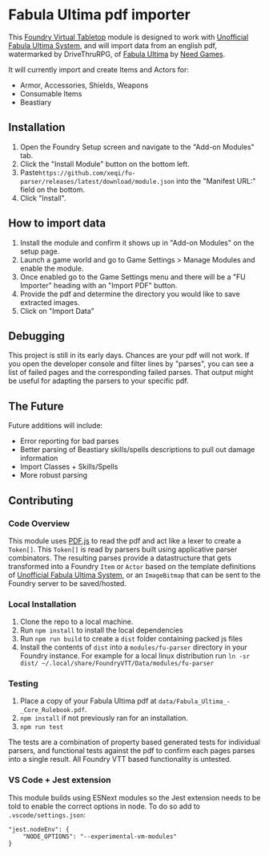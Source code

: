 # Fabula Ultima pdf importer

This [Foundry Virtual Tabletop](https://foundryvtt.com/) module is designed to work with [Unofficial Fabula Ultima System](https://github.com/League-of-Fabulous-Developers/FoundryVTT-Fabula-Ultima), and will import data from an english pdf, watermarked by DriveThruRPG, of [Fabula Ultima](https://www.needgames.it/fabula-ultima-en/) by [Need Games](https://www.needgames.it/).

It will currently import and create Items and Actors for:
* Armor, Accessories, Shields, Weapons
* Consumable Items
* Beastiary

## Installation

1. Open the Foundry Setup screen and navigate to the "Add-on Modules" tab.
2. Click the "Install Module" button on the bottom left.
3. Paste`https://github.com/xeqi/fu-parser/releases/latest/download/module.json` into the "Manifest URL:" field on the bottom.
4. Click "Install".

## How to import data

1. Install the module and confirm it shows up in "Add-on Modules" on the setup page.
2. Launch a game world and go to Game Settings > Manage Modules and enable the module.
3. Once enabled go to the Game Settings menu and there will be a "FU Importer" heading with an "Import PDF" button.
4. Provide the pdf and determine the directory you would like to save extracted images.
5. Click on "Import Data"

## Debugging

This project is still in its early days.  Chances are your pdf will not work.  If you open the developer console and filter lines by "parses", you can see a list of failed pages and the corresponding failed parses. That output might be useful for adapting the parsers to your specific pdf.

## The Future
Future additions will include:
* Error reporting for bad parses
* Better parsing of Beastiary skills/spells descriptions to pull out damage information
* Import Classes + Skills/Spells
* More robust parsing

## Contributing

### Code Overview

This module uses [PDF.js](https://mozilla.github.io/pdf.js/) to read the pdf and act like a lexer to create a `Token[]`.  This `Token[]` is read by parsers built using applicative parser combinators. The resulting parses provide a datastructure that gets transformed into a Foundry `Item` or `Actor` based on the template definitions of [Unofficial Fabula Ultima System](https://github.com/League-of-Fabulous-Developers/FoundryVTT-Fabula-Ultima), or an `ImageBitmap` that can be sent to the Foundry server to be saved/hosted.

### Local Installation

1. Clone the repo to a local machine.
2. Run `npm install` to install the local dependencies
3. Run `npm run build` to create a `dist` folder containing packed js files
4. Install the contents of `dist` into a `modules/fu-parser` directory in your Foundry instance.  For example for a local linux distribution run `ln -sr dist/ ~/.local/share/FoundryVTT/Data/modules/fu-parser`

### Testing

1. Place a copy of your Fabula Ultima pdf at `data/Fabula_Ultima_-_Core_Rulebook.pdf`.
2. `npm install` if not previously ran for an installation.
3. `npm run test`

The tests are a combination of property based generated tests for individual parsers, and functional tests against the pdf to confirm each pages parses into a single result.
All Foundry VTT based functionality is untested.

### VS Code + Jest extension

This module builds using ESNext modules so the Jest extension needs to be told to enable the correct options in node.  To do so add to `.vscode/settings.json`:
```
"jest.nodeEnv": {
    "NODE_OPTIONS": "--experimental-vm-modules"
}
```